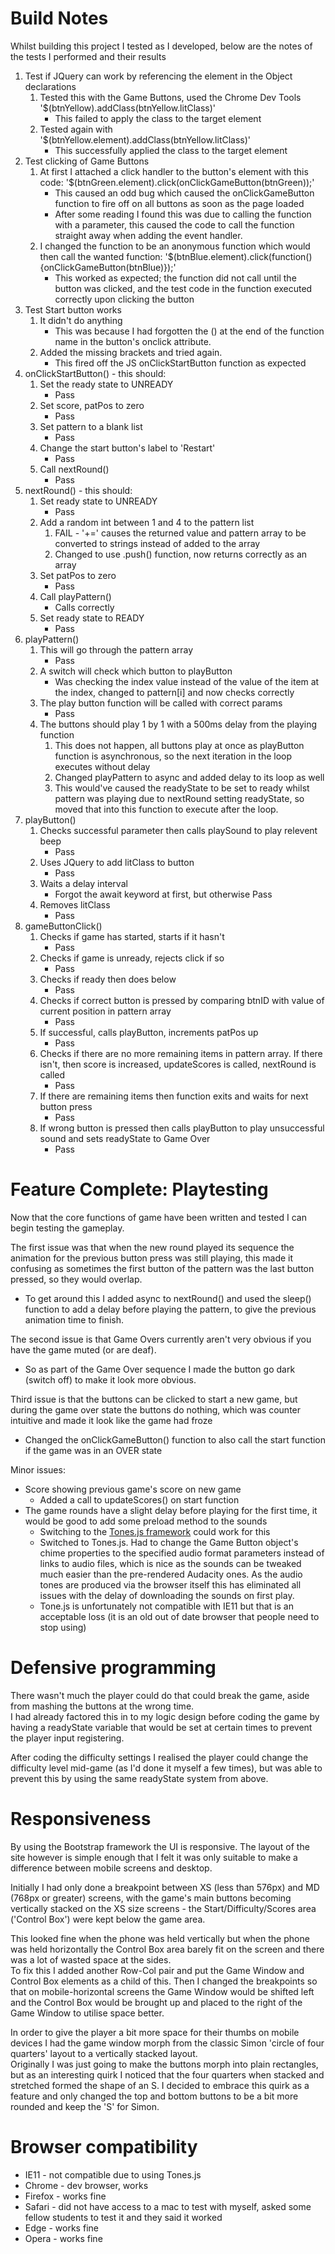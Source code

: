 # Build Notes
Whilst building this project I tested as I developed, below are the notes of the tests I performed and their results

1. Test if JQuery can work by referencing the element in the Object declarations
    1. Tested this with the Game Buttons, used the Chrome Dev Tools '$(btnYellow).addClass(btnYellow.litClass)'
        - This failed to apply the class to the target element
    2. Tested again with '$(btnYellow.element).addClass(btnYellow.litClass)' 
        - This successfully applied the class to the target element
2. Test clicking of Game Buttons
    1. At first I attached a click handler to the button's element with this code: '$(btnGreen.element).click(onClickGameButton(btnGreen));'
        - This caused an odd bug which caused the onClickGameButton function to fire off on all buttons as soon as the page loaded
        - After some reading I found this was due to calling the function with a parameter, this caused the code to call the function straight away when adding the event handler.
    2. I changed the function to be an anonymous function which would then call the wanted function: '$(btnBlue.element).click(function(){onClickGameButton(btnBlue)});'
        - This worked as expected; the function did not call until the button was clicked, and the test code in the function executed correctly upon clicking the button
3. Test Start button works
    1. It didn't do anything
        - This was because I had forgotten the () at the end of the function name in the button's onclick attribute.    
    2. Added the missing brackets and tried again. 
        - This fired off the JS onClickStartButton function as expected
4. onClickStartButton() - this should:
    1. Set the ready state to UNREADY
        - Pass 
    2. Set score, patPos to zero
        - Pass
    3. Set pattern to a blank list
        - Pass
    4. Change the start button's label to 'Restart'
        - Pass
    5. Call nextRound()
        - Pass
5. nextRound() - this should:
    1. Set ready state to UNREADY
        - Pass
    2. Add a random int between 1 and 4 to the pattern list
        1. FAIL - '+=' causes the returned value and pattern array to be converted to strings instead of added to the array
        2. Changed to use .push() function, now returns correctly as an array
    3. Set patPos to zero
        - Pass
    4. Call playPattern()
        - Calls correctly
    5. Set ready state to READY
        - Pass
6. playPattern()
    1. This will go through the pattern array
        - Pass
    2. A switch will check which button to playButton
        - Was checking the index value instead of the value of the item at the index, changed to pattern[i] and now checks correctly
    3. The play button function will be called with correct params
        - Pass
    4. The buttons should play 1 by 1 with a 500ms delay from the playing function
        1. This does not happen, all buttons play at once as playButton function is asynchronous, so the next iteration in the loop executes without delay
        2. Changed playPattern to async and added delay to its loop as well
        3. This would've caused the readyState to be set to ready whilst pattern was playing due to nextRound setting readyState, so moved that into this function to execute after the loop.
7. playButton()
    1. Checks successful parameter then calls playSound to play relevent beep
        - Pass
    2. Uses JQuery to add litClass to button
        - Pass
    3. Waits a delay interval
        - Forgot the await keyword at first, but otherwise Pass
    4. Removes litClass
        - Pass
8. gameButtonClick()
    1. Checks if game has started, starts if it hasn't
        - Pass
    2. Checks if game is unready, rejects click if so
        - Pass
    3. Checks if ready then does below
        - Pass
    4. Checks if correct button is pressed by comparing btnID with value of current position in pattern array
        - Pass 
    5. If successful, calls playButton, increments patPos up
        - Pass
    6. Checks if there are no more remaining items in pattern array. If there isn't, then score is increased, updateScores is called, nextRound is called
        - Pass
    7. If there are remaining items then function exits and waits for next button press
        - Pass
    8. If wrong button is pressed then calls playButton to play unsuccessful sound and sets readyState to Game Over
        - Pass

# Feature Complete: Playtesting
Now that the core functions of game have been written and tested I can begin testing the gameplay.

The first issue was that when the new round played its sequence the animation for the previous button press was still playing, this made it confusing as sometimes the first button of the pattern was the last button pressed, so they would overlap.

- To get around this I added async to nextRound() and used the sleep() function to add a delay before playing the pattern, to give the previous animation time to finish. 

The second issue is that Game Overs currently aren't very obvious if you have the game muted (or are deaf).

- So as part of the Game Over sequence I made the button go dark (switch off) to make it look more obvious.

Third issue is that the buttons can be clicked to start a new game, but during the game over state the buttons do nothing, which was counter intuitive and made it look like the game had froze

- Changed the onClickGameButton() function to also call the start function if the game was in an OVER state


Minor issues: 

- Score showing previous game's score on new game
    - Added a call to updateScores() on start function
- The game rounds have a slight delay before playing for the first time, it would be good to add some preload method to the sounds
    - Switching to the [Tones.js framework](https://tonejs.github.io) could work for this
    - Switched to Tones.js. Had to change the Game Button object's chime properties to the specified audio format parameters instead of links to audio files, which is nice as the sounds can be tweaked much easier than the pre-rendered Audacity ones. As the audio tones are produced via the browser itself this has eliminated all issues with the delay of downloading the sounds on first play.
    - Tone.js is unfortunately not compatible with IE11 but that is an acceptable loss (it is an old out of date browser that people need to stop using)

# Defensive programming
There wasn't much the player could do that could break the game, aside from mashing the buttons at the wrong time.  
I had already factored this in to my logic design before coding the game by having a readyState variable that would be set at certain times to prevent the player input registering.

After coding the difficulty settings I realised the player could change the difficulty level mid-game (as I'd done it myself a few times), but was able to prevent this by using the same readyState system from above.

# Responsiveness
By using the Bootstrap framework the UI is responsive. The layout of the site however is simple enough that I felt it was only suitable to make a difference between mobile screens and desktop.  

Initially I had only done a breakpoint between XS (less than 576px) and MD (768px or greater) screens, with the game's main buttons becoming vertically stacked on the XS size screens - the Start/Difficulty/Scores area ('Control Box') were kept below the game area.  

This looked fine when the phone was held vertically but when the phone was held horizontally the Control Box area barely fit on the screen and there was a lot of wasted space at the sides.  
To fix this I added another Row-Col pair and put the Game Window and Control Box elements as a child of this. Then I changed the breakpoints so that on mobile-horizontal screens the Game Window would be shifted left and the Control Box would be brought up and placed to the right of the Game Window to utilise space better.

In order to give the player a bit more space for their thumbs on mobile devices I had the game window morph from the classic Simon 'circle of four quarters' layout to a vertically stacked layout.  
Originally I was just going to make the buttons morph into plain rectangles, but as an interesting quirk I noticed that the four quarters when stacked and stretched formed the shape of an S. I decided to embrace this quirk as a feature and only changed the top and bottom buttons to be a bit more rounded and keep the 'S' for Simon. 


# Browser compatibility
- IE11 - not compatible due to using Tones.js
- Chrome - dev browser, works
- Firefox - works fine
- Safari - did not have access to a mac to test with myself, asked some fellow students to test it and they said it worked
- Edge - works fine
- Opera - works fine
